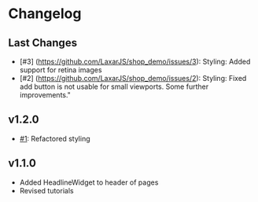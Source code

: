 # Changelog

## Last Changes

   - [#3] (https://github.com/LaxarJS/shop_demo/issues/3): Styling: Added support for retina images
   - [#2] (https://github.com/LaxarJS/shop_demo/issues/2): Styling: Fixed add button is not usable for small viewports. Some further improvements."


## v1.2.0

   - [#1](https://github.com/LaxarJS/shop_demo/issues/1): Refactored styling


## v1.1.0

   - Added HeadlineWidget to header of pages
   - Revised tutorials
